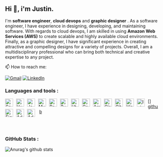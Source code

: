 ## Hi 👋, i'm Justin.

I'm **software engineer**, **cloud devops** and **graphic designer** .
As a software engineer, I have experience in designing, developing, and maintaining software. 
With regards to cloud devops, I am skilled in using **Amazon Web Services (AWS)** to create scalable and highly available cloud environments.
Finally, as a graphic designer, I have significant experience in creating attractive and compelling designs for a variety of projects.
Overall, I am a multidisciplinary professional who can bring both technical and creative expertise to any project.

📫 How to reach me:

[![Gmail](https://img.shields.io/badge/Gmail-D14836?style=for-the-badge&logo=gmail&logoColor=white)](justin.adjassem@gmail.com)
[![LinkedIn](https://img.shields.io/badge/linkedin-%230077B5.svg?style=for-the-badge&logo=linkedin&logoColor=white)](https://www.linkedin.com/in/yao-fiawomo-justin/)

### Languages and tools :

[<img align="left" width="26px" alt="Spring boot" src="https://cdn.jsdelivr.net/gh/devicons/devicon/icons/spring/spring-original.svg"  style="padding-right: 10px;  margin:0;" />][github]
[<img align="left" width="26px" alt="VueJs" src="https://cdn.jsdelivr.net/gh/devicons/devicon/icons/vuejs/vuejs-original.svg" style="padding-right: 10px; margin:0px;" />][github]
[<img align="left" width="26px" alt="Javascript" src="https://cdn.jsdelivr.net/gh/devicons/devicon/icons/javascript/javascript-original.svg" style="padding-right: 10px; margin:0px;"  />][github]
[<img align="left" alt="MySQL" width="26px" src="https://cdn.jsdelivr.net/gh/devicons/devicon/icons/mysql/mysql-original.svg" style="padding-right:10px; margin:0px;" />][github]
[<img align="left" alt="PostgreSQL" width="26px" src="https://cdn.jsdelivr.net/gh/devicons/devicon/icons/postgresql/postgresql-original.svg" style="padding-right:10px; margin:0px;" />][github]
[<img align="left" width="26px" alt="Typescript" src="https://cdn.jsdelivr.net/gh/devicons/devicon/icons/typescript/typescript-original.svg"  style="padding-right: 10px; margin:0px;" />][github]
[<img align="left" width="26px" alt="Html 5" src="https://cdn.jsdelivr.net/gh/devicons/devicon/icons/html5/html5-original.svg" style="padding-right: 10px; margin:0px;" />][github]
[<img align="left" width="26px" alt="Css 3" src="https://cdn.jsdelivr.net/gh/devicons/devicon/icons/css3/css3-original.svg" style="padding-right: 10px; margin:0px;" />][github]
[<img align="left" width="26px" alt="Amazon Web Services" src="https://cdn.jsdelivr.net/gh/devicons/devicon/icons/amazonwebservices/amazonwebservices-original.svg" style="padding-right: 10px; margin:0px;" />][github]
[<img align="left" width="26px" alt="CircleCi" src="https://cdn.jsdelivr.net/gh/devicons/devicon/icons/circleci/circleci-plain.svg" style="padding-right: 10px; margin:0px;" />][github]
[<img align="left" width="26px" alt="Git" src="https://cdn.jsdelivr.net/gh/devicons/devicon/icons/git/git-original.svg" style="padding-right: 10px; margin:0px;" />][github]
[<img align="left" width="26px" alt="Visual Studio Code" src="https://cdn.jsdelivr.net/gh/devicons/devicon/icons/vscode/vscode-original.svg" style="padding-right: 10px; margin:0px;" />]
[<img align="left" width="26px" alt="Intelij" src="https://cdn.jsdelivr.net/gh/devicons/devicon/icons/intellij/intellij-original.svg" style="padding-right: 10px; margin:0px;" />][github][github]
[<img align="left" width="26px" alt="Figma" src="https://cdn.jsdelivr.net/gh/devicons/devicon/icons/figma/figma-original.svg" style="padding-right: 10px; margin:0px;" />][github]
[<img align="left" width="26px" alt="Adobe Illustrator" src="https://cdn.jsdelivr.net/gh/devicons/devicon/icons/illustrator/illustrator-plain.svg" style="padding-right: 10px; margin:0px;" />][github]
[<img align="left" width="26px" alt="Adobe Photoshop" src="https://cdn.jsdelivr.net/gh/devicons/devicon/icons/photoshop/photoshop-plain.svg" style="padding-right: 11px; margin-bottom: 2px;" />][github]

<br/>
<br/>

### GitHub Stats :

![Anurag's github stats](https://github-readme-stats.vercel.app/api?username=justinadjassem)

[github]: https://github.com/justinadjassem
